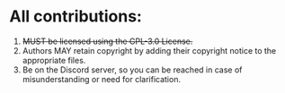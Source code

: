 # All contributions:

1. ~~MUST be licensed using the GPL-3.0 License.~~
2. Authors MAY retain copyright by adding their copyright notice to the appropriate files.
3. Be on the Discord server, so you can be reached in case of misunderstanding or need for clarification. 
